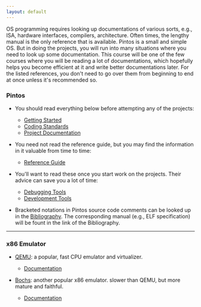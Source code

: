 ```yaml
---
layout: default
---
```


OS programming requires looking up documentations of various sorts, e.g., ISA, hardware interfaces, 
compilers, architecture. Often times, the lengthy manual is the only reference that is available. 
Pintos is a small and simple OS. But in doing the projects, you will run into many situations where 
you need to look up some documentation. This course will be one of the few courses where you will
be reading a lot of documentations, which hopefully helps you become efficient at it and write better 
documentations later. For the listed references, you don't need to go over them from beginning 
to end at once unless it's recommended so. 

### Pintos

* You should read everything below before attempting any of the projects:
  - [Getting Started](project/pintos_1.html)
  - [Coding Standards](project/pintos_8.html)
  - [Project Documentation](project/pintos_9.html)

* You need not read the reference guide, but you may find the information in it valuable from time to time:
  - [Reference Guide](project/pintos_6.html)

* You'll want to read these once you start work on the projects. Their advice can save you a lot of time:
  - [Debugging Tools](project/pintos_10.html)
  - [Development Tools](project/pintos_11.html)

* Bracketed notations in Pintos source code comments can be looked up in the [Bibliography](project/pintos_13.html).
  The corresponding manual (e.g., ELF specification) will be fount in the link of the Bibliography.

<hr>

### x86 Emulator

* [QEMU](http://www.qemu.org): a popular, fast CPU emulator and virtualizer.
	- [Documentation](http://wiki.qemu.org/Qemu-doc.html)

* [Bochs](http://bochs.sourceforge.net): another popular x86 emulator. slower than QEMU, but more mature and faithful.
	- [Documentation]()
